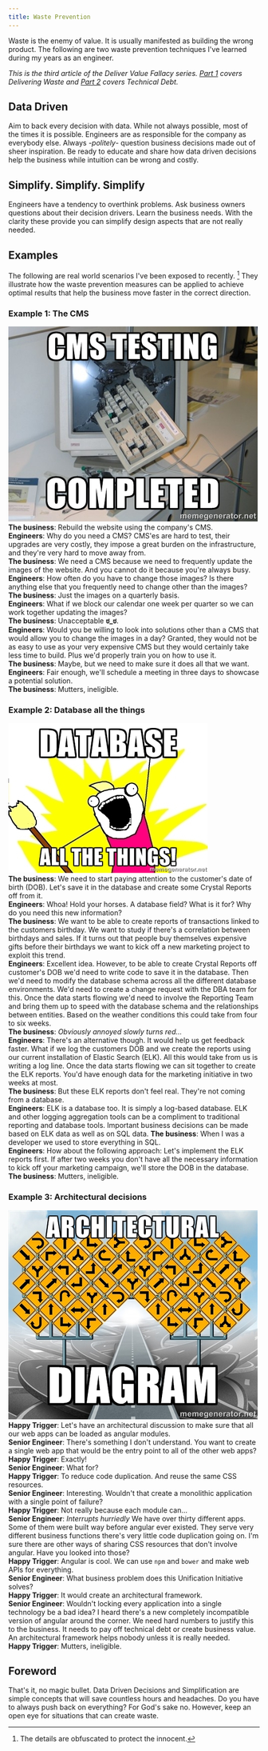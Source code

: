 ```yaml
---
title: Waste Prevention
---
```


Waste is the enemy of value. It is usually manifested as building the wrong product. The following are two waste prevention techniques I've learned during my years as an engineer.

*This is the third article of the Deliver Value Fallacy series. [Part 1](https://tddapps.com/2016/01/26/The-Deliver-Value-Fallacy?source=part3) covers Delivering Waste and [Part 2](https://tddapps.com/2016/01/28/The-Deliver-Value-Fallacy-Technical-Debt-Part-2?source=part3) covers Technical Debt.*

## Data Driven
Aim to back every decision with data. While not always possible, most of the times it is possible. Engineers are as responsible for the company as everybody else. Always -*politely*- question business decisions made out of sheer inspiration. Be ready to educate and share how data driven decisions help the business while intuition can be wrong and costly.

## Simplify. Simplify. Simplify
Engineers have a tendency to overthink problems. Ask business owners questions about their decision drivers. Learn the business needs. With the clarity these provide you can simplify design aspects that are not really needed.

## Examples
The following are real world scenarios I've been exposed to recently. [^obfuscation] They illustrate how the waste prevention measures can be applied to achieve optimal results that help the business move faster in the correct direction.


### Example 1: The CMS
![CMS Testing](/images/waste-prevention/cms-testing.jpg)  
**The business**: Rebuild the website using the company's CMS.  
**Engineers**: Why do you need a CMS? CMS'es are hard to test, their upgrades are very costly, they impose a great burden on the infrastructure, and they're very hard to move away from.  
**The business**: We need a CMS because we need to frequently update the images of the website. And you cannot do it because you're always busy.  
**Engineers**: How often do you have to change those images? Is there anything else that you frequently need to change other than the images?  
**The business**: Just the images on a quarterly basis.  
**Engineers**: What if we block our calendar one week per quarter so we can work together updating the images?  
**The business**: Unacceptable **ಠ_ಠ**.  
**Engineers**: Would you be willing to look into solutions other than a CMS that would allow you to change the images in a day? Granted, they would not be as easy to use as your very expensive CMS but they would certainly take less time to build. Plus we'd properly train you on how to use it.  
**The business**: Maybe, but we need to make sure it does all that we want.  
**Engineers**: Fair enough, we'll schedule a meeting in three days to showcase a potential solution.  
**The business**: Mutters, ineligible.  


### Example 2: Database all the things
![Database all the things](/images/waste-prevention/database-all-the-things.jpg)  
**The business**: We need to start paying attention to the customer's date of birth (DOB). Let's save it in the database and create some Crystal Reports off from it.  
**Engineers**: Whoa! Hold your horses. A database field? What is it for? Why do you need this new information?  
**The business**: We want to be able to create reports of transactions linked to the customers birthday. We want to study if there's a correlation between birthdays and sales. If it turns out that people buy themselves expensive gifts before their birthdays we want to kick off a new marketing project to exploit this trend.  
**Engineers**: Excellent idea. However, to be able to create Crystal Reports off customer's DOB we'd need to write code to save it in the database. Then we'd need to modify the database schema across all the different database environments. We'd need to create a change request with the DBA team for this. Once the data starts flowing we'd need to involve the Reporting Team and bring them up to speed with the database schema and the relationships between entities. Based on the weather conditions this could take from four to six weeks.  
**The business**: *Obviously annoyed slowly turns red...*  
**Engineers**: There's an alternative though. It would help us get feedback faster. What if we log the customers DOB and we create the reports using our current installation of Elastic Search (ELK). All this would take from us is writing a log line. Once the data starts flowing we can sit together to create the ELK reports. You'd have enough data for the marketing initiative in two weeks at most.  
**The business**: But these ELK reports don't feel real. They're not coming from a database.  
**Engineers**: ELK is a database too. It is simply a log-based database. ELK and other logging aggregation tools can be a compliment to traditional reporting and database tools. Important business decisions can be made based on ELK data as well as on SQL data.
**The business**: When I was a developer we used to store everything in SQL.  
**Engineers**: How about the following approach: Let's implement the ELK reports first. If after two weeks you don't have all the necessary information to kick off your marketing campaign, we'll store the DOB in the database.  
**The business**: Mutters, ineligible.  


### Example 3: Architectural decisions
![Architectural Diagram](/images/waste-prevention/architectural-diagram.jpg)  
**Happy Trigger**: Let's have an architectural discussion to make sure that all our web apps can be loaded as angular modules.  
**Senior Engineer**: There's something I don't understand. You want to create a single web app that would be the entry point to all of the other web apps?  
**Happy Trigger**: Exactly!  
**Senior Engineer**: What for?  
**Happy Trigger**: To reduce code duplication. And reuse the same CSS resources.  
**Senior Engineer**: Interesting. Wouldn't that create a monolithic application with a single point of failure?  
**Happy Trigger**: Not really because each module can...  
**Senior Engineer**: *Interrupts hurriedly* We have over thirty different apps. Some of them were built way before angular ever existed. They serve very different business functions there's very little code duplication going on. I'm sure there are other ways of sharing CSS resources that don't involve angular. Have you looked into those?  
**Happy Trigger**: Angular is cool. We can use `npm` and `bower` and make web APIs for everything.  
**Senior Engineer**: What business problem does this Unification Initiative solves?  
**Happy Trigger**: It would create an architectural framework.  
**Senior Engineer**: Wouldn't locking every application into a single technology be a bad idea? I heard there's a new completely incompatible version of angular around the corner. We need hard numbers to justify this to the business. It needs to pay off technical debt or create business value. An architectural framework helps nobody unless it is really needed.  
**Happy Trigger**: Mutters, ineligible.  


## Foreword
That's it, no magic bullet. Data Driven Decisions and Simplification are simple concepts that will save countless hours and headaches. Do you have to always push back on everything? For God's sake no. However, keep an open eye for situations that can create waste.

[^obfuscation]: The details are obfuscated to protect the innocent.
